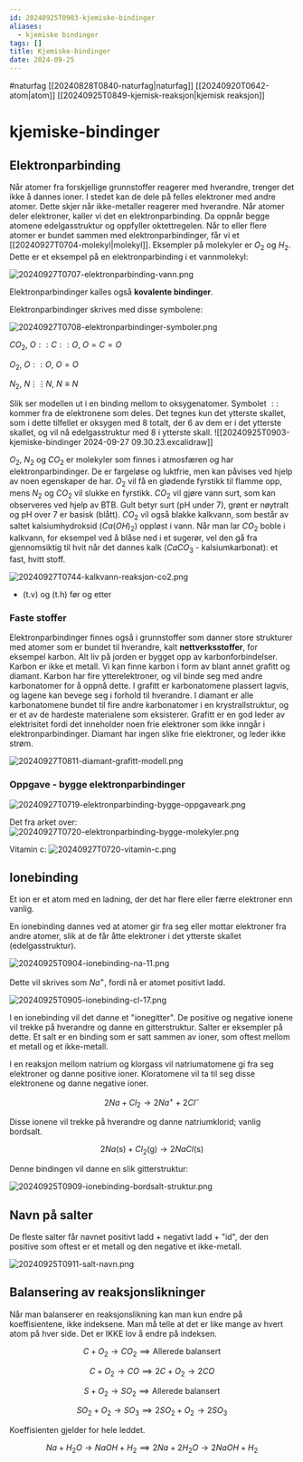 ```yaml
---
id: 20240925T0903-kjemiske-bindinger
aliases:
  - kjemiske bindinger
tags: []
title: Kjemiske-bindinger
date: 2024-09-25
---
```


#naturfag [[20240828T0840-naturfag|naturfag]] [[20240920T0642-atom|atom]] [[20240925T0849-kjemisk-reaksjon|kjemisk reaksjon]]

# kjemiske-bindinger

## Elektronparbinding

Når atomer fra forskjellige grunnstoffer reagerer med hverandre, trenger det ikke å dannes ioner. I stedet kan de dele på felles elektroner med andre atomer. Dette skjer når ikke-metaller reagerer med hverandre. Når atomer deler elektroner, kaller vi det en elektronparbinding. Da oppnår begge atomene edelgasstruktur og oppfyller oktettregelen. Når to eller flere atomer er bundet sammen med elektronparbindinger, får vi et [[20240927T0704-molekyl|molekyl]]. Eksempler på molekyler er $O_{2}$ og $H_{2}$. Dette er et eksempel på en elektronparbinding i et vannmolekyl:

![20240927T0707-elektronparbinding-vann.png](Assets/20240927T0707-elektronparbinding-vann.png)

Elektronparbindinger kalles også **kovalente bindinger**.

Elektronparbindinger skrives med disse symbolene:

![20240927T0708-elektronparbindinger-symboler.png](Assets/20240927T0708-elektronparbindinger-symboler.png)

$CO_{2}$, $O::C::O$, $O=C=O$

$O_{2}$, $O::O$, $O=O$

$N_{2}$, $N\vdots\vdots N$, $N\equiv N$

Slik ser modellen ut i en binding mellom to oksygenatomer. Symbolet $::$ kommer fra de elektronene som deles. Det tegnes kun det ytterste skallet, som i dette tilfellet er oksygen med 8 totalt, der 6 av dem er i det ytterste skallet, og vil nå edelgasstruktur med 8 i ytterste skall.
![[20240925T0903-kjemiske-bindinger 2024-09-27 09.30.23.excalidraw]]

$O_{2}$, $N_{2}$ og $CO_{2}$ er molekyler som finnes i atmosfæren og har elektronparbindinger. De er fargeløse og luktfrie, men kan påvises ved hjelp av noen egenskaper de har. $O_{2}$ vil få en glødende fyrstikk til flamme opp, mens $N_{2}$ og $CO_{2}$ vil slukke en fyrstikk. $CO_{2}$ vil gjøre vann surt, som kan observeres ved hjelp av BTB. Gult betyr surt (pH under 7), grønt er nøytralt og pH over 7 er basisk (blått). $CO_{2}$ vil også blakke kalkvann, som består av saltet kalsiumhydroksid ($Ca \left( OH \right)_{2}$) oppløst i vann. Når man lar $CO_{2}$ boble i kalkvann, for eksempel ved å blåse ned i et sugerør, vel den gå fra gjennomsiktig til hvit når det dannes kalk ($CaCO_{3}$ - kalsiumkarbonat): et fast, hvitt stoff.

![20240927T0744-kalkvann-reaksjon-co2.png](Assets/20240927T0744-kalkvann-reaksjon-co2.png)

- (t.v) og (t.h) før og etter

### Faste stoffer

Elektronparbindinger finnes også i grunnstoffer som danner store strukturer med atomer som er bundet til hverandre, kalt **nettverksstoffer**, for eksempel karbon. Alt liv på jorden er bygget opp av karbonforbindelser. Karbon er ikke et metall. Vi kan finne karbon i form av blant annet grafitt og diamant. Karbon har fire ytterelektroner, og vil binde seg med andre karbonatomer for å oppnå dette. I grafitt er karbonatomene plassert lagvis, og lagene kan bevege seg i forhold til hverandre. I diamant er alle karbonatomene bundet til fire andre karbonatomer i en krystrallstruktur, og er et av de hardeste materialene som eksisterer. Grafitt er en god leder av elektrisitet fordi det inneholder noen frie elektroner som ikke inngår i elektronparbindinger. Diamant har ingen slike frie elektroner, og leder ikke strøm.

![20240927T0811-diamant-grafitt-modell.png](Assets/20240927T0811-diamant-grafitt-modell.png)

### Oppgave - bygge elektronparbindinger

![20240927T0719-elektronparbinding-bygge-oppgaveark.png](Assets/20240927T0719-elektronparbinding-bygge-oppgaveark.png)

Det fra arket over:
![20240927T0720-elektronparbinding-bygge-molekyler.png](Assets/20240927T0720-elektronparbinding-bygge-molekyler.png)

Vitamin c:
![20240927T0720-vitamin-c.png](Assets/20240927T0720-vitamin-c.png)

## Ionebinding

Et ion er et atom med en ladning, der det har flere eller færre elektroner enn vanlig.

En ionebinding dannes ved at atomer gir fra seg eller mottar elektroner fra andre atomer, slik at de får åtte elektroner i det ytterste skallet (edelgasstruktur).

![20240925T0904-ionebinding-na-11.png](Assets/20240925T0904-ionebinding-na-11.png)

Dette vil skrives som $Na^{+}$, fordi nå er atomet positivt ladd.

![20240925T0905-ionebinding-cl-17.png](Assets/20240925T0905-ionebinding-cl-17.png)

I en ionebinding vil det danne et "ionegitter". De positive og negative ionene vil trekke på hverandre og danne en gitterstruktur. Salter er eksempler på dette. Et salt er en binding som er satt sammen av ioner, som oftest mellom et metall og et ikke-metall.

I en reaksjon mellom natrium og klorgass vil natriumatomene gi fra seg elektroner og danne positive ioner. Kloratomene vil ta til seg disse elektronene og danne negative ioner.

$$
2Na + Cl_{2} \to 2Na^{+} + 2Cl^{-}
$$

Disse ionene vil trekke på hverandre og danne natriumklorid; vanlig bordsalt.

$$
2Na\text{(s)} + Cl_{2}\text{(g)} \to 2NaCl\text{(s)}
$$

Denne bindingen vil danne en slik gitterstruktur:

![20240925T0909-ionebinding-bordsalt-struktur.png](Assets/20240925T0909-ionebinding-bordsalt-struktur.png)

## Navn på salter

De fleste salter får navnet positivt ladd + negativt ladd + "id", der den positive som oftest er et metall og den negative et ikke-metall.

![20240925T0911-salt-navn.png](Assets/20240925T0911-salt-navn.png)

## Balansering av reaksjonslikninger

Når man balanserer en reaksjonslikning kan man kun endre på koeffisientene, ikke indeksene. Man må telle at det er like mange av hvert atom på hver side. Det er IKKE lov å endre på indeksen.

$$
C + O_{2} \to CO_{2} \implies \text{Allerede balansert}
$$

$$
C + O_{2} \to CO \implies 2C + O_{2} \to 2CO
$$

$$
S + O_{2} \to SO_{2} \implies \text{Allerede balansert}
$$

$$
SO_{2} + O_{2} \to SO_{3} \implies 2SO_{2} + O_{2} \to 2SO_{3}
$$

Koeffisienten gjelder for hele leddet.

$$
Na + H_{2}O \to NaOH + H_{2} \implies 2Na + 2H_{2}O \to 2NaOH + H_{2}
$$
